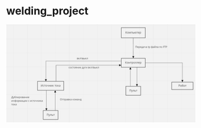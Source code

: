 # welding_project

![alt text](https://github.com/Creearc/welding_project/blob/main/scheme.jpg?raw=true)
